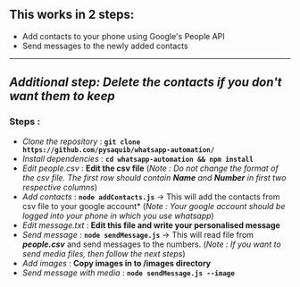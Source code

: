 ## This works in 2 steps: 
- Add contacts to your phone using Google's People API
- Send messages to the newly added contacts
---
*Additional step: Delete the contacts if you don't want them to keep*
---

### Steps :
- *Clone the repository* : **`git clone https://github.com/pysaquib/whatsapp-automation/`**
- *Install dependencies* : **`cd whatsapp-automation && npm install`**
- *Edit people.csv* : **Edit the csv file** (*Note : Do not change the format of the csv file. The first row should contain **Name** and **Number** in first two respective columns*)
- *Add contacts* : **`node addContacts.js`** -> This will add the contacts from csv file to your google account* (*Note : Your google account should be logged into your phone in which you use whatsapp*)
- *Edit message.txt* : **Edit this file and write your personalised message** 
- *Send message* : **`node sendMessage.js`** -> This will read file from ***people.csv*** and send messages to the numbers. (*Note : If you want to send media files, then follow the next steps*)
- *Add images* : **Copy images in to /images directory**
- *Send message with media* : **`node sendMessage.js --image`**
